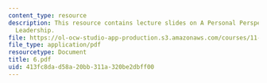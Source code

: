 ```yaml
---
content_type: resource
description: This resource contains lecture slides on A Personal Perspective on Change-Oriented
  Leadership.
file: https://ol-ocw-studio-app-production.s3.amazonaws.com/courses/11-959-reforming-natural-resources-governance-failings-of-scientific-rationalism-and-alternatives-for-building-common-ground-january-iap-2007/413fc8dad58a20bb311a320be2dbff00_6.pdf
file_type: application/pdf
resourcetype: Document
title: 6.pdf
uid: 413fc8da-d58a-20bb-311a-320be2dbff00
---
```

